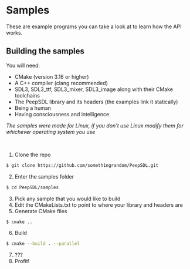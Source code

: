 # Samples
These are example programs you can take a look at to learn how the API works.

## Building the samples
You will need:
- CMake (version 3.16 or higher)
- A C++ compiler (clang recommended)
- SDL3, SDL3_ttf, SDL3_mixer, SDL3_image along with their CMake toolchains
- The PeepSDL library and its headers (the examples link it statically)
- Being a human
- Having consciousness and intelligence

*The samples were made for Linux, if you don't use Linux modify them for whichever operating system you use*

<br>


1. Clone the repo
```bash
$ git clone https://github.com/someth1ngrandom/PeepSDL.git
```
2. Enter the samples folder
```bash
$ cd PeepSDL/samples
```
3. Pick any sample that you would like to build
4. Edit the CMakeLists.txt to point to where your library and headers are
5. Generate CMake files
```bash
$ cmake ..
```
6. Build
```bash
$ cmake --build . --parallel
```
7. ???
8. Profit!